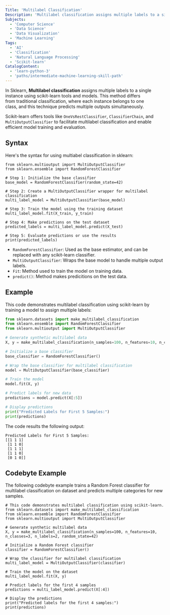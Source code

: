 ```yaml
---
Title: 'Multilabel Classification'
Description: 'Multilabel classification assigns multiple labels to a single instance, using scikit-learn tools and models.'
Subjects:
  - 'Computer Science'
  - 'Data Science'
  - 'Data Visualization'
  - 'Machine Learning'
Tags:
  - 'AI'
  - 'Classification'
  - 'Natural Language Processing'
  - 'Scikit-learn'
CatalogContent:
  - 'learn-python-3'
  - 'paths/intermediate-machine-learning-skill-path'
---
```


In Sklearn, **Multilabel classification** assigns multiple labels to a single instance using scikit-learn tools and models. This method differs from traditional classification, where each instance belongs to one class, and this technique predicts multiple outputs simultaneously.

Scikit-learn offers tools like `OneVsRestClassifier`, `ClassifierChain`, and `MultiOutputClassifier` to facilitate multilabel classification and enable efficient model training and evaluation.

## Syntax

Here's the syntax for using multiabel classification in sklearn:

```pseudo
from sklearn.multioutput import MultiOutputClassifier
from sklearn.ensemble import RandomForestClassifier

# Step 1: Initialize the base classifier
base_model = RandomForestClassifier(random_state=42)

# Step 2: Create a MultiOutputClassifier wrapper for multilabel classification
multi_label_model = MultiOutputClassifier(base_model)

# Step 3: Train the model using the training dataset
multi_label_model.fit(X_train, y_train)

# Step 4: Make predictions on the test dataset
predicted_labels = multi_label_model.predict(X_test)

# Step 5: Evaluate predictions or use the results
print(predicted_labels)
```

- `RandomForestClassifier`: Used as the base estimator, and can be replaced with any scikit-learn classifier.
- `MultiOutputClassifier`: Wraps the base model to handle multiple output labels.
- `Fit`: Method used to train the model on training data.
- `predict()`: Method makes predicitions on the test data.

## Example

This code demonstrates multilabel classification using scikit-learn by training a model to assign multiple labels:

```py
from sklearn.datasets import make_multilabel_classification
from sklearn.ensemble import RandomForestClassifier
from sklearn.multioutput import MultiOutputClassifier

# Generate synthetic multilabel data
X, y = make_multilabel_classification(n_samples=100, n_features=10, n_classes=3, n_labels=2, random_state=42)

# Initialize a base classifier
base_classifier = RandomForestClassifier()

# Wrap the base classifier for multilabel classification
model = MultiOutputClassifier(base_classifier)

# Train the model
model.fit(X, y)

# Predict labels for new data
predictions = model.predict(X[:5])

# Display predictions
print("Predicted Labels for First 5 Samples:")
print(predictions)
```

The code results the following output:

```shell
Predicted Labels for First 5 Samples:
[[1 1 1]
 [1 1 0]
 [1 1 1]
 [1 1 0]
 [0 1 0]]
```

## Codebyte Example

The following codebyte example trains a Random Forest classifier for multilabel classification on dataset and predicts multiple categories for new samples.

```codebyte/python
# This code demonstrates multilabel classification using scikit-learn.
from sklearn.datasets import make_multilabel_classification
from sklearn.ensemble import RandomForestClassifier
from sklearn.multioutput import MultiOutputClassifier

# Generate synthetic multilabel data
X, y = make_multilabel_classification(n_samples=100, n_features=10, n_classes=3, n_labels=2, random_state=42)

# Initialize a Random Forest classifier
classifier = RandomForestClassifier()

# Wrap the classifier for multilabel classification
multi_label_model = MultiOutputClassifier(classifier)

# Train the model on the dataset
multi_label_model.fit(X, y)

# Predict labels for the first 4 samples
predictions = multi_label_model.predict(X[:4])

# Display the predictions
print("Predicted labels for the first 4 samples:")
print(predictions)
```
